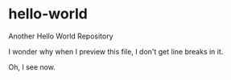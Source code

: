 # hello-world
Another Hello World Repository

I wonder why when I preview this file,
I don't get line breaks in it.

Oh, I see now.

